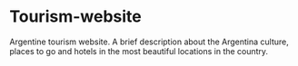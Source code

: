 # Tourism-website
Argentine tourism website. A brief description about the Argentina culture, places to go and hotels in the most beautiful locations in the country.
